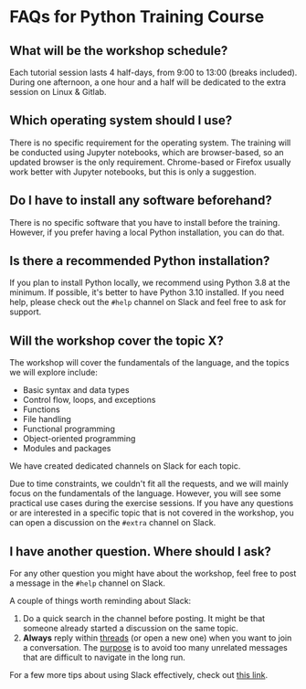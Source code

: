 # FAQs for Python Training Course

## What will be the workshop schedule?

Each tutorial session lasts 4 half-days, from 9:00 to 13:00 (breaks included). During one afternoon, a one hour and a half will be dedicated to the extra session on Linux & Gitlab.

## Which operating system should I use?

There is no specific requirement for the operating system. The training will be conducted using Jupyter notebooks, which are browser-based, so an updated browser is the only requirement. Chrome-based or Firefox usually work better with Jupyter notebooks, but this is only a suggestion.

## Do I have to install any software beforehand?

There is no specific software that you have to install before the training. However, if you prefer having a local Python installation, you can do that.

## Is there a recommended Python installation?

If you plan to install Python locally, we recommend using Python 3.8 at the minimum. If possible, it's better to have Python 3.10 installed. If you need help, please check out the `#help` channel on Slack and feel free to ask for support.

## Will the workshop cover the topic X?

The workshop will cover the fundamentals of the language, and the topics we will explore include:

- Basic syntax and data types
- Control flow, loops, and exceptions
- Functions
- File handling
- Functional programming
- Object-oriented programming
- Modules and packages

We have created dedicated channels on Slack for each topic.

Due to time constraints, we couldn't fit all the requests, and we will mainly focus on the fundamentals of the language. However, you will see some practical use cases during the exercise sessions. If you have any questions or are interested in a specific topic that is not covered in the workshop, you can open a discussion on the `#extra` channel on Slack.

## I have another question. Where should I ask?

For any other question you might have about the workshop, feel free to post a message in the `#help` channel on Slack.

A couple of things worth reminding about Slack:

1. Do a quick search in the channel before posting. It might be that someone already started a discussion on the same topic.
2. **Always** reply within [threads](https://slack.com/help/articles/115000769927-Use-threads-to-organize-discussions-) (or open a new one) when you want to join a conversation. The [purpose](https://slack.com/resources/using-slack/tips-on-how-best-to-use-threaded-messages) is to avoid too many unrelated messages that are difficult to navigate in the long run.

For a few more tips about using Slack effectively, check out [this link](https://slack.com/blog/collaboration/etiquette-tips-in-slack).
